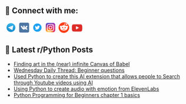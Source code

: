 ## 🔎 Connect with me:
[<img src="https://github.com/bullbesh/bullbesh/blob/main/images/Telegram.png" width="32" height="32" />](https://t.me/bullbesh)
[<img src="https://github.com/bullbesh/bullbesh/blob/main/images/VK.png" width="32" height="32" />](https://vk.com/bullbesh)
[<img src="https://github.com/bullbesh/bullbesh/blob/main/images/Twitter.png" width="32" height="32" />](https://twitter.com/bullbesh1)
[<img src="https://github.com/bullbesh/bullbesh/blob/main/images/Instagram.png" width="32" height="32" />](https://www.instagram.com/bullbesh)
[<img src="https://github.com/bullbesh/bullbesh/blob/main/images/Reddit.png" width="32" height="32" />](https://www.reddit.com/user/bullbesh)
[<img src="https://github.com/bullbesh/bullbesh/blob/main/images/YouTube.png" width="32" height="32" />](https://www.youtube.com/channel/UCtfjRs6uzgq5mfm8S06WTcg)

## 📕 Latest r/Python Posts
<!-- BLOG-POST-LIST:START -->
- [Finding art in the &lpar;near&rpar; infinite Canvas of Babel](https://www.reddit.com/r/Python/comments/13w8l4e/finding_art_in_the_near_infinite_canvas_of_babel/)
- [Wednesday Daily Thread: Beginner questions](https://www.reddit.com/r/Python/comments/13w6eje/wednesday_daily_thread_beginner_questions/)
- [Used Python to create this AI extension that allows people to Search through Youtube videos using AI](https://www.reddit.com/r/Python/comments/13w4d02/used_python_to_create_this_ai_extension_that/)
- [Using Python to create audio with emotion from ElevenLabs](https://www.reddit.com/r/Python/comments/13w3xft/using_python_to_create_audio_with_emotion_from/)
- [Python Programming for Beginners chapter 1 basics](https://www.reddit.com/r/Python/comments/13w2t7b/python_programming_for_beginners_chapter_1_basics/)
<!-- BLOG-POST-LIST:END -->
